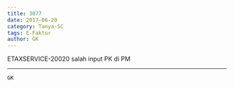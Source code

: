 ```yaml
---
title: 3077
date: 2017-06-20
category: Tanya-SC
tags: E-Faktur
author: GK
---
```


ETAXSERVICE-20020 salah input PK di PM

---



`GK`
